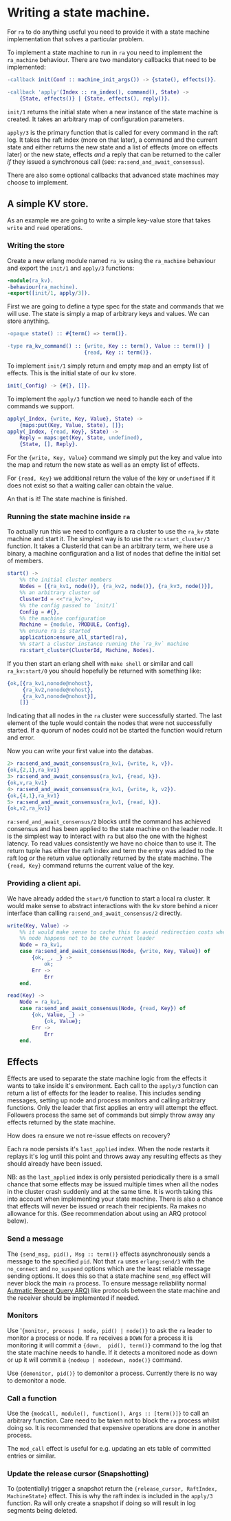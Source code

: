 # Writing a state machine.

For `ra` to do anything useful you need to provide it with a state machine
implementation that solves a particular problem.

To implement a state machine to run in `ra` you need to implement the
`ra_machine` behaviour. There are two mandatory callbacks that need to be
implemented:

```erlang
-callback init(Conf :: machine_init_args()) -> {state(), effects()}.

-callback 'apply'(Index :: ra_index(), command(), State) ->
    {State, effects()} | {State, effects(), reply()}.
```

`init/1` returns the initial state when a new instance of the state machine
is created. It takes an arbitrary map of configuration parameters.

`apply/3` is the primary function that is called for every command in the
raft log. It takes the raft index (more on that later), a command and the
current state and either returns the new state and a list of effects (more on
effects later) or the new state, effects _and_ a reply that can be returned
to the caller _if_ they issued a synchronous call (see: `ra:send_and_await_consensus`).

There are also some optional callbacks that advanced state machines may choose to
implement.

## A simple KV store.

As an example we are going to write a simple key-value store that takes
`write` and `read` operations.

### Writing the store

Create a new erlang module named `ra_kv` using the `ra_machine` behaviour and
export the `init/1` and `apply/3` functions:

```erlang
-module(ra_kv).
-behaviour(ra_machine).
-export([init/1, apply/3]).
```

First we are going to define a type spec for the state and commands that we will
use. The state is simply a map of arbitrary keys and values. We can store anything.

```erlang
-opaque state() :: #{term() => term()}.

-type ra_kv_command() :: {write, Key :: term(), Value :: term()} |
                         {read, Key :: term()}.
```

To implement `init/1` simply return and empty map and an empty list of effects.
This is the initial state of our kv store.

```erlang
init(_Config) -> {#{}, []}.
```

To implement the `apply/3` function we need to handle each of the commands
we support.

```erlang
apply(_Index, {write, Key, Value}, State) ->
    {maps:put(Key, Value, State), []};
apply(_Index, {read, Key}, State) ->
    Reply = maps:get(Key, State, undefined),
    {State, [], Reply}.
```

For the `{write, Key, Value}` command we simply put the key and value into the
map and return the new state as well as an empty list of effects.

For `{read, Key}` we additional return the value of the key or `undefined` if
it does not exist so that a waiting caller can obtain the value.

An that is it! The state machine is finished.


### Running the state machine inside `ra`

To actually run this we need to configure a ra cluster to use the `ra_kv`
state machine and start it. The simplest way is to use the `ra:start_cluster/3`
function. It takes a ClusterId that can be an arbitrary term, we here use a
binary, a machine configuration and a list of nodes that define the initial
set of members.

```erlang
start() ->
    %% the initial cluster members
    Nodes = [{ra_kv1, node()}, {ra_kv2, node()}, {ra_kv3, node()}],
    %% an arbitrary cluster ud
    ClusterId = <<"ra_kv">>,
    %% the config passed to `init/1`
    Config = #{},
    %% the machine configuration
    Machine = {module, ?MODULE, Config},
    %% ensure ra is started
    application:ensure_all_started(ra),
    %% start a cluster instance running the `ra_kv` machine
    ra:start_cluster(ClusterId, Machine, Nodes).
```

If you then start an erlang shell with `make shell` or similar and call
`ra_kv:start/0` you should hopefully be returned with something like:

```erlang
{ok,[{ra_kv1,nonode@nohost},
     {ra_kv2,nonode@nohost},
     {ra_kv3,nonode@nohost}],
    []}
```

Indicating that all nodes in the `ra` cluster were successfully started. The
last element of the tuple would contain the nodes that were not successfully
started. If a quorum of nodes could not be started the function would return
and error.

Now you can write your first value into the databas.

```erlang
2> ra:send_and_await_consensus(ra_kv1, {write, k, v}).
{ok,{2,1},ra_kv1}
3> ra:send_and_await_consensus(ra_kv1, {read, k}).
{ok,v,ra_kv1}
4> ra:send_and_await_consensus(ra_kv1, {write, k, v2}).
{ok,{4,1},ra_kv1}
5> ra:send_and_await_consensus(ra_kv1, {read, k}).
{ok,v2,ra_kv1}
```

`ra:send_and_await_consensus/2` blocks until the command has achieved consensus
and has been applied to the state machine on the leader node. It is the simplest
way to interact with `ra` but also the one with the highest latency.
To read values consistently we have no choice than to use it.
The return tuple has either the raft index and term the entry was added to the
raft log _or_ the return value optionally returned by the state machine. The
`{read, Key}` command returns the current value of the key.

### Providing a client api.

We have already added the `start/0` function to start a local ra cluster. It would
make sense to abstract interactions with the kv store behind a nicer interface
than calling `ra:send_and_await_consensus/2` directly.

```erlang
write(Key, Value) ->
    %% it would make sense to cache this to avoid redirection costs when this
    %% node happens not to be the current leader
    Node = ra_kv1,
    case ra:send_and_await_consensus(Node, {write, Key, Value}) of
        {ok, _, _} ->
            ok;
        Err ->
            Err
    end.

read(Key) ->
    Node = ra_kv1,
    case ra:send_and_await_consensus(Node, {read, Key}) of
        {ok, Value, _} ->
            {ok, Value};
        Err ->
            Err
    end.
```

## Effects

Effects are used to separate the state machine logic from the effects it wants
to take inside it's environment. Each call to the `apply/3` function can return
a list of effects for the leader to realise. This includes sending messages,
setting up node and process monitors and calling arbitrary functions.
Only the leader that first applies an entry will attempt the effect. Followers
process the same set of commands but simply throw away any effects returned by
the state machine.

How does ra ensure we not re-issue effects on recovery?

Each ra node persists it's `last_applied` index. When the node restarts it
replays it's log until this point and throws away any resulting effects as they
should already have been issued.

NB: as the `last_applied` index is only persisted periodically there is a small
chance that some effects may be issued multiple times when all the nodes in the
cluster crash suddenly and at the same time. It is worth taking this into account
when implementing your state machine. There is also a chance that effects will
never be issued or reach their recipients. Ra makes no allowance for this.
(See recommendation about using an ARQ protocol below).

### Send a message

The `{send_msg, pid(), Msg :: term()}` effects asynchronously sends a message
to the specified
`pid`. Not that `ra` uses `erlang:send/3` with the `no_connect` and `no_suspend`
options which are the least reliable message sending options. It does this so
that a state machine `send_msg` effect will never block the main `ra` process.
To ensure message reliability normal [Autmatic Repeat Query ARQ)](https://en.wikipedia.org/wiki/Automatic_repeat_request)
like protocols between the state machine and the receiver should be implemented
if needed.

### Monitors

Use '`{monitor, process | node, pid() | node()}` to ask the `ra` leader to
monitor a process or node. If `ra` receives a `DOWN` for a process it
is monitoring it will commit a `{down,  pid(), term()}` command to the log that
the state machine needs to handle. If it detects a monitored node as down or up
it will commit a `{nodeup | nodedown, node()}` command.

Use `{demonitor, pid()}` to demonitor a process. Currently there is no way to
demonitor a node.

### Call a function

Use the `{modcall, module(), function(), Args :: [term()]}` to call an arbitrary
function. Care need to be taken not to block the `ra` process whilst doing so.
It is recommended that expensive operations are done in another process.

The `mod_call` effect is useful for e.g. updating an ets table of committed entries
or similar.

### Update the release cursor (Snapshotting)

To (potentially) trigger a snapshot return the `{release_cursor, RaftIndex, MachineState}`
effect. This is why the raft index is included in the `apply/3` function. Ra will
only create a snapshot if doing so will result in log segments being deleted.
